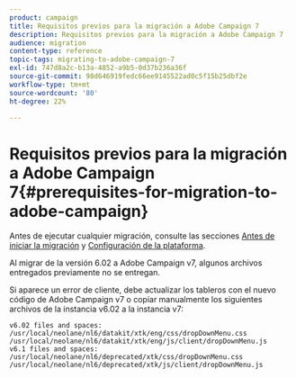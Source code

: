 ```yaml
---
product: campaign
title: Requisitos previos para la migración a Adobe Campaign 7
description: Requisitos previos para la migración a Adobe Campaign 7
audience: migration
content-type: reference
topic-tags: migrating-to-adobe-campaign-7
exl-id: 747d8a2c-b13a-4852-a9b5-0d37b236a36f
source-git-commit: 98d646919fedc66ee9145522ad0c5f15b25dbf2e
workflow-type: tm+mt
source-wordcount: '80'
ht-degree: 22%

---
```


# Requisitos previos para la migración a Adobe Campaign 7{#prerequisites-for-migration-to-adobe-campaign}

Antes de ejecutar cualquier migración, consulte las secciones [Antes de iniciar la migración](../../migration/using/before-starting-migration.md) y [Configuración de la plataforma](../../migration/using/configuring-your-platform.md).

Al migrar de la versión 6.02 a Adobe Campaign v7, algunos archivos entregados previamente no se entregan.

Si aparece un error de cliente, debe actualizar los tableros con el nuevo código de Adobe Campaign v7 o copiar manualmente los siguientes archivos de la instancia v6.02 a la instancia v7:

```
v6.02 files and spaces:
/usr/local/neolane/nl6/datakit/xtk/eng/css/dropDownMenu.css
/usr/local/neolane/nl6/datakit/xtk/eng/js/client/dropDownMenu.js
v6.1 files and spaces:
/usr/local/neolane/nl6/deprecated/xtk/css/dropDownMenu.css
/usr/local/neolane/nl6/deprecated/xtk/js/client/dropDownMenu.js  
```
